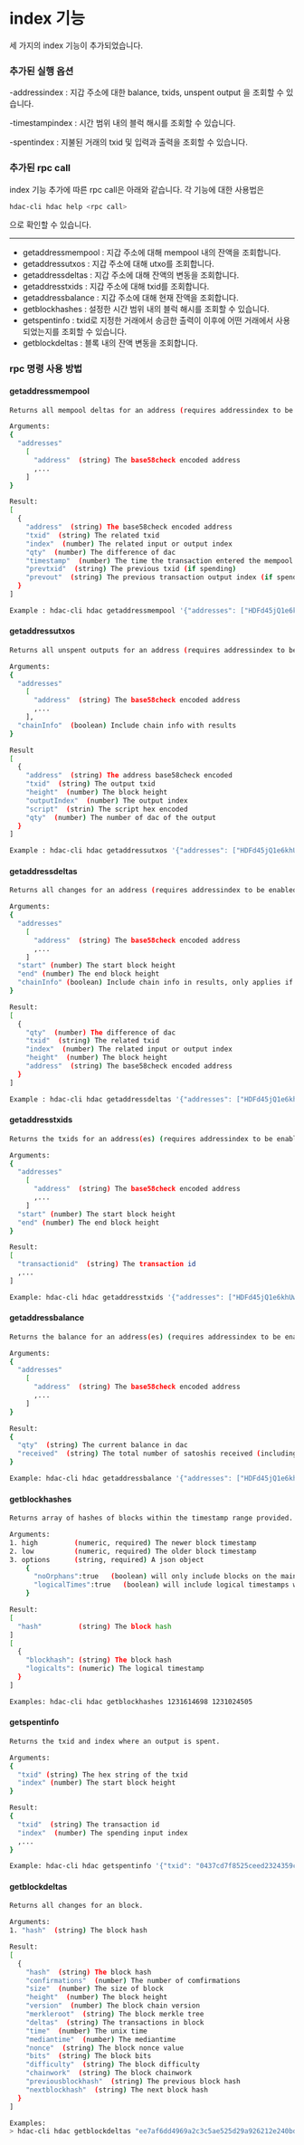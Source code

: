 index 기능
==========================

세 가지의 index 기능이 추가되었습니다. 

### 추가된 실행 옵션

-addressindex : 지갑 주소에 대한 balance, txids, unspent output 을 조회할 수 있습니다.

-timestampindex : 시간 범위 내의 블럭 해시를 조회할 수 있습니다.

-spentindex : 지불된 거래의 txid 및 입력과 출력을 조회할 수 있습니다.

### 추가된 rpc call

index 기능 추가에 따른 rpc call은 아래와 같습니다. 각 기능에 대한 사용법은 

```bash
hdac-cli hdac help <rpc call> 
```
으로 확인할 수 있습니다.

-----------------------------------------------
* getaddressmempool : 지갑 주소에 대해 mempool 내의 잔액을 조회합니다.
* getaddressutxos : 지갑 주소에 대해 utxo를 조회합니다.
* getaddressdeltas : 지갑 주소에 대해 잔액의 변동을 조회합니다.
* getaddresstxids : 지갑 주소에 대해 txid를 조회합니다.
* getaddressbalance : 지갑 주소에 대해 현재 잔액을 조회합니다.
* getblockhashes : 설정한 시간 범위 내의 블럭 해시를 조회할 수 있습니다.
* getspentinfo : txid로 지정한 거래에서 송금한 출력이 이후에 어떤 거래에서 사용되었는지를 조회할 수 있습니다.
* getblockdeltas : 블록 내의 잔액 변동을 조회합니다.

### rpc 명령 사용 방법
#### getaddressmempool
```bash
Returns all mempool deltas for an address (requires addressindex to be enabled).

Arguments:
{
  "addresses"
    [
      "address"  (string) The base58check encoded address
      ,...
    ]
}

Result:
[
  {
    "address"  (string) The base58check encoded address
    "txid"  (string) The related txid
    "index"  (number) The related input or output index
    "qty"  (number) The difference of dac
    "timestamp"  (number) The time the transaction entered the mempool (seconds)
    "prevtxid"  (string) The previous txid (if spending)
    "prevout"  (string) The previous transaction output index (if spending)
  }
]

Example : hdac-cli hdac getaddressmempool '{"addresses": ["HDFd45jQ1e6khUwojLd8ndFWa6QJd5ntVz"]}'
```

#### getaddressutxos
```bash
Returns all unspent outputs for an address (requires addressindex to be enabled).

Arguments:
{
  "addresses"
    [
      "address"  (string) The base58check encoded address
      ,...
    ],
  "chainInfo"  (boolean) Include chain info with results
}

Result
[
  {
    "address"  (string) The address base58check encoded
    "txid"  (string) The output txid
    "height"  (number) The block height
    "outputIndex"  (number) The output index
    "script"  (strin) The script hex encoded
    "qty"  (number) The number of dac of the output
  }
]

Example : hdac-cli hdac getaddressutxos '{"addresses": ["HDFd45jQ1e6khUwojLd8ndFWa6QJd5ntVz"]}'
```
#### getaddressdeltas

```bash
Returns all changes for an address (requires addressindex to be enabled).

Arguments:
{
  "addresses"
    [
      "address"  (string) The base58check encoded address
      ,...
    ]
  "start" (number) The start block height
  "end" (number) The end block height
  "chainInfo" (boolean) Include chain info in results, only applies if start and end specified
}

Result:
[
  {
    "qty"  (number) The difference of dac
    "txid"  (string) The related txid
    "index"  (number) The related input or output index
    "height"  (number) The block height
    "address"  (string) The base58check encoded address
  }
]

Example : hdac-cli hdac getaddressdeltas '{"addresses": ["HDFd45jQ1e6khUwojLd8ndFWa6QJd5ntVz"]}'
```
#### getaddresstxids

```bash
Returns the txids for an address(es) (requires addressindex to be enabled).

Arguments:
{
  "addresses"
    [
      "address"  (string) The base58check encoded address
      ,...
    ]
  "start" (number) The start block height
  "end" (number) The end block height
}

Result:
[
  "transactionid"  (string) The transaction id
  ,...
]

Example: hdac-cli hdac getaddresstxids '{"addresses": ["HDFd45jQ1e6khUwojLd8ndFWa6QJd5ntVz"]}'
```
#### getaddressbalance

```bash
Returns the balance for an address(es) (requires addressindex to be enabled).

Arguments:
{
  "addresses"
    [
      "address"  (string) The base58check encoded address
      ,...
    ]
}

Result:
{
  "qty"  (string) The current balance in dac
  "received"  (string) The total number of satoshis received (including change)
}

Example: hdac-cli hdac getaddressbalance '{"addresses": ["HDFd45jQ1e6khUwojLd8ndFWa6QJd5ntVz"]}'
```
#### getblockhashes

```bash
Returns array of hashes of blocks within the timestamp range provided.

Arguments:
1. high         (numeric, required) The newer block timestamp
2. low          (numeric, required) The older block timestamp
3. options      (string, required) A json object
    {
      "noOrphans":true   (boolean) will only include blocks on the main chain
      "logicalTimes":true   (boolean) will include logical timestamps with hashes
    }

Result:
[
  "hash"         (string) The block hash
]
[
  {
    "blockhash": (string) The block hash
    "logicalts": (numeric) The logical timestamp
  }
]

Examples: hdac-cli hdac getblockhashes 1231614698 1231024505

```
#### getspentinfo

```bash
Returns the txid and index where an output is spent.

Arguments:
{
  "txid" (string) The hex string of the txid
  "index" (number) The start block height
}

Result:
{
  "txid"  (string) The transaction id
  "index"  (number) The spending input index
  ,...
}

Example: hdac-cli hdac getspentinfo '{"txid": "0437cd7f8525ceed2324359c2d0ba26006d92d856a9c20fa0241106ee5a597c9", "index": 0}'
```
#### getblockdeltas

```bash
Returns all changes for an block.

Arguments:
1. "hash"  (string) The block hash

Result:
[
  {
    "hash"  (string) The block hash
    "confirmations"  (number) The number of comfirmations
    "size"  (number) The size of block
    "height"  (number) The block height
    "version"  (number) The block chain version
    "merkleroot"  (string) The block merkle tree
    "deltas"  (string) The transactions in block
    "time"  (number) The unix time
    "mediantime"  (number) The mediantime
    "nonce"  (string) The block nonce value
    "bits"  (string) The block bits
    "difficulty"  (string) The block difficulty
    "chainwork"  (string) The block chainwork
    "previousblockhash"  (string) The previous block hash
    "nextblockhash"  (string) The next block hash
  }
]

Examples:
> hdac-cli hdac getblockdeltas "ee7af6dd4969a2c3c5ae525d29a926212e240bde26c4f54de16cf8bfeedb6a2d"
```
